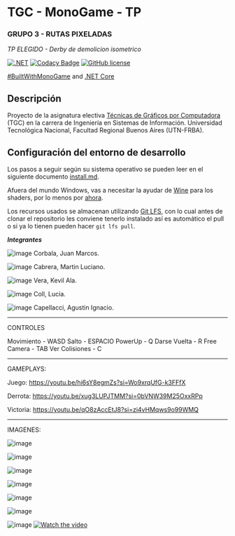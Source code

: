 # TGC - MonoGame - TP

### GRUPO 3 - RUTAS PIXELADAS
_TP ELEGIDO - Derby de demolicion isometrico_

[![.NET](https://github.com/tgc-utn/tgc-monogame-tp/actions/workflows/dotnet.yml/badge.svg)](https://github.com/tgc-utn/tgc-monogame-tp/actions/workflows/dotnet.yml)
[![Codacy Badge](https://app.codacy.com/project/badge/Grade/63382c4441444632b06d83dcc6dab106)](https://app.codacy.com/gh/tgc-utn/tgc-monogame-tp/dashboard?utm_source=gh&utm_medium=referral&utm_content=&utm_campaign=Badge_grade)
[![GitHub license](https://img.shields.io/github/license/tgc-utn/tgc-monogame-tp.svg)](https://github.com/tgc-utn/tgc-monogame-tp/blob/master/LICENSE)

[#BuiltWithMonoGame](http://www.monogame.net) and [.NET Core](https://dotnet.microsoft.com)

## Descripción

Proyecto de la asignatura electiva [Técnicas de Gráficos por Computadora](http://tgc-utn.github.io/) (TGC) en la carrera de Ingeniería en Sistemas de Información. Universidad Tecnológica Nacional, Facultad Regional Buenos Aires (UTN-FRBA).

## Configuración del entorno de desarrollo

Los pasos a seguir según su sistema operativo se pueden leer en el siguiente documento [install.md](https://github.com/tgc-utn/tgc-monogame-samples/blob/master/docs/install/install.md).

Afuera del mundo Windows, vas a necesitar la ayudar de [Wine](https://www.winehq.org) para los shaders, por lo menos por [ahora](https://github.com/MonoGame/MonoGame/issues/2167).

Los recursos usados se almacenan utilizando [Git LFS](https://git-lfs.github.com), con lo cual antes de clonar el repositorio les conviene tenerlo instalado así es automático el pull o si ya lo tienen pueden hacer `git lfs pull`.


**_Integrantes_**

![image](https://github.com/user-attachments/assets/17ba6df8-6283-40e7-8e60-596e47ffda72)
Corbala, Juan Marcos.

![image](https://github.com/user-attachments/assets/565b736c-cb59-4724-b091-0cba7ab3b90c)
Cabrera, Martin Luciano.

![image](https://github.com/user-attachments/assets/64cb4b9e-3ffa-4218-a260-b468c0042cc6)
Vera, Kevil Ala.

![image](https://github.com/user-attachments/assets/e7004657-71c1-40ae-a658-b8b882be73a2)
Coll, Lucia.

![image](https://github.com/user-attachments/assets/13bb73b5-b668-4f06-80d7-81c9c08af7db)
Capellacci, Agustin Ignacio.

---
CONTROLES

Movimiento - WASD
Salto - ESPACIO
PowerUp - Q
Darse Vuelta - R
Free Camera - TAB
Ver Colisiones - C

---

GAMEPLAYS:

Juego:
https://youtu.be/hi6sY8egmZs?si=Wo9xrqUfG-k3FFfX

Derrota:
https://youtu.be/xug3LUPJTMM?si=0bVNW39M25OxxRPp

Victoria:
https://youtu.be/qO8zAccEtJ8?si=zi4vHMqws9o99WMQ

---

IMAGENES:

![image](https://github.com/user-attachments/assets/d15911df-9640-4e75-a366-e9385366846a)

![image](https://github.com/user-attachments/assets/95a49a1d-e059-42e6-a66f-761994768320)

![image](https://github.com/user-attachments/assets/b2bf8d37-5707-4e3a-910b-f2408c6cc629)

![image](https://github.com/user-attachments/assets/b1df5d3e-c8d4-458e-b530-eb3c069b11a4)

![image](https://github.com/user-attachments/assets/4795bac0-6136-41f9-8cad-4dfe0931c54a)

![image](https://github.com/user-attachments/assets/258c176f-daa4-40b1-bb06-43e57fff20d5)

![image](https://github.com/user-attachments/assets/05ef3161-6f19-447c-89ed-606374ab3d1c)
[![Watch the video](https://img.youtube.com/vi/pgEwUC0jvH4/0.jpg)](https://www.youtube.com/playlist?list=PLRM4L32DjvnazuMl8wZlbpEYL5Qh63ulG)
